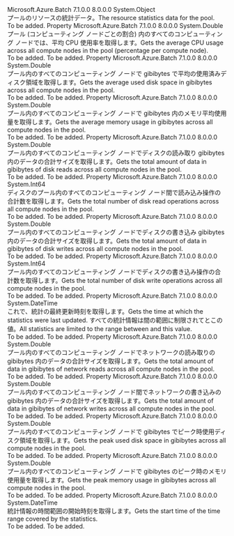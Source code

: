 <Type Name="ResourceStatistics" FullName="Microsoft.Azure.Batch.ResourceStatistics">
  <TypeSignature Language="C#" Value="public class ResourceStatistics" />
  <TypeSignature Language="ILAsm" Value=".class public auto ansi beforefieldinit ResourceStatistics extends System.Object" />
  <TypeSignature Language="DocId" Value="T:Microsoft.Azure.Batch.ResourceStatistics" />
  <TypeSignature Language="VB.NET" Value="Public Class ResourceStatistics" />
  <TypeSignature Language="F#" Value="type ResourceStatistics = class&#xA;    interface IPropertyMetadata&#xA;    interface IModifiable&#xA;    interface IReadOnly" />
  <AssemblyInfo>
    <AssemblyName>Microsoft.Azure.Batch</AssemblyName>
    <AssemblyVersion>7.1.0.0</AssemblyVersion>
    <AssemblyVersion>8.0.0.0</AssemblyVersion>
  </AssemblyInfo>
  <Base>
    <BaseTypeName>System.Object</BaseTypeName>
  </Base>
  <Interfaces />
  <Docs>
    <summary>
            <span data-ttu-id="e8d36-101">プールのリソースの統計データ。</span><span class="sxs-lookup"><span data-stu-id="e8d36-101">The resource statistics data for the pool.</span></span>
            </summary>
    <remarks>To be added.</remarks>
  </Docs>
  <Members>
    <Member MemberName="AverageCpuPercentage">
      <MemberSignature Language="C#" Value="public double AverageCpuPercentage { get; }" />
      <MemberSignature Language="ILAsm" Value=".property instance float64 AverageCpuPercentage" />
      <MemberSignature Language="DocId" Value="P:Microsoft.Azure.Batch.ResourceStatistics.AverageCpuPercentage" />
      <MemberSignature Language="VB.NET" Value="Public ReadOnly Property AverageCpuPercentage As Double" />
      <MemberSignature Language="F#" Value="member this.AverageCpuPercentage : double" Usage="Microsoft.Azure.Batch.ResourceStatistics.AverageCpuPercentage" />
      <MemberType>Property</MemberType>
      <AssemblyInfo>
        <AssemblyName>Microsoft.Azure.Batch</AssemblyName>
        <AssemblyVersion>7.1.0.0</AssemblyVersion>
        <AssemblyVersion>8.0.0.0</AssemblyVersion>
      </AssemblyInfo>
      <ReturnValue>
        <ReturnType>System.Double</ReturnType>
      </ReturnValue>
      <Docs>
        <summary>
            <span data-ttu-id="e8d36-102">プール (コンピューティング ノードごとの割合) 内のすべてのコンピューティング ノードでは、平均 CPU 使用率を取得します。</span><span class="sxs-lookup"><span data-stu-id="e8d36-102">Gets the average CPU usage across all compute nodes in the pool (percentage per compute node).</span></span>
            </summary>
        <value>To be added.</value>
        <remarks>To be added.</remarks>
      </Docs>
    </Member>
    <Member MemberName="AverageDiskGiB">
      <MemberSignature Language="C#" Value="public double AverageDiskGiB { get; }" />
      <MemberSignature Language="ILAsm" Value=".property instance float64 AverageDiskGiB" />
      <MemberSignature Language="DocId" Value="P:Microsoft.Azure.Batch.ResourceStatistics.AverageDiskGiB" />
      <MemberSignature Language="VB.NET" Value="Public ReadOnly Property AverageDiskGiB As Double" />
      <MemberSignature Language="F#" Value="member this.AverageDiskGiB : double" Usage="Microsoft.Azure.Batch.ResourceStatistics.AverageDiskGiB" />
      <MemberType>Property</MemberType>
      <AssemblyInfo>
        <AssemblyName>Microsoft.Azure.Batch</AssemblyName>
        <AssemblyVersion>7.1.0.0</AssemblyVersion>
        <AssemblyVersion>8.0.0.0</AssemblyVersion>
      </AssemblyInfo>
      <ReturnValue>
        <ReturnType>System.Double</ReturnType>
      </ReturnValue>
      <Docs>
        <summary>
            <span data-ttu-id="e8d36-103">プール内のすべてのコンピューティング ノードで gibibytes で平均の使用済みディスク領域を取得します。</span><span class="sxs-lookup"><span data-stu-id="e8d36-103">Gets the average used disk space in gibibytes across all compute nodes in the pool.</span></span>
            </summary>
        <value>To be added.</value>
        <remarks>To be added.</remarks>
      </Docs>
    </Member>
    <Member MemberName="AverageMemoryGiB">
      <MemberSignature Language="C#" Value="public double AverageMemoryGiB { get; }" />
      <MemberSignature Language="ILAsm" Value=".property instance float64 AverageMemoryGiB" />
      <MemberSignature Language="DocId" Value="P:Microsoft.Azure.Batch.ResourceStatistics.AverageMemoryGiB" />
      <MemberSignature Language="VB.NET" Value="Public ReadOnly Property AverageMemoryGiB As Double" />
      <MemberSignature Language="F#" Value="member this.AverageMemoryGiB : double" Usage="Microsoft.Azure.Batch.ResourceStatistics.AverageMemoryGiB" />
      <MemberType>Property</MemberType>
      <AssemblyInfo>
        <AssemblyName>Microsoft.Azure.Batch</AssemblyName>
        <AssemblyVersion>7.1.0.0</AssemblyVersion>
        <AssemblyVersion>8.0.0.0</AssemblyVersion>
      </AssemblyInfo>
      <ReturnValue>
        <ReturnType>System.Double</ReturnType>
      </ReturnValue>
      <Docs>
        <summary>
            <span data-ttu-id="e8d36-104">プール内のすべてのコンピューティング ノードで gibibytes 内のメモリ平均使用量を取得します。</span><span class="sxs-lookup"><span data-stu-id="e8d36-104">Gets the average memory usage in gibibytes across all compute nodes in the pool.</span></span>
            </summary>
        <value>To be added.</value>
        <remarks>To be added.</remarks>
      </Docs>
    </Member>
    <Member MemberName="DiskReadGiB">
      <MemberSignature Language="C#" Value="public double DiskReadGiB { get; }" />
      <MemberSignature Language="ILAsm" Value=".property instance float64 DiskReadGiB" />
      <MemberSignature Language="DocId" Value="P:Microsoft.Azure.Batch.ResourceStatistics.DiskReadGiB" />
      <MemberSignature Language="VB.NET" Value="Public ReadOnly Property DiskReadGiB As Double" />
      <MemberSignature Language="F#" Value="member this.DiskReadGiB : double" Usage="Microsoft.Azure.Batch.ResourceStatistics.DiskReadGiB" />
      <MemberType>Property</MemberType>
      <AssemblyInfo>
        <AssemblyName>Microsoft.Azure.Batch</AssemblyName>
        <AssemblyVersion>7.1.0.0</AssemblyVersion>
        <AssemblyVersion>8.0.0.0</AssemblyVersion>
      </AssemblyInfo>
      <ReturnValue>
        <ReturnType>System.Double</ReturnType>
      </ReturnValue>
      <Docs>
        <summary>
            <span data-ttu-id="e8d36-105">プール内のすべてのコンピューティング ノードでディスクの読み取り gibibytes 内のデータの合計サイズを取得します。</span><span class="sxs-lookup"><span data-stu-id="e8d36-105">Gets the total amount of data in gibibytes of disk reads across all compute nodes in the pool.</span></span>
            </summary>
        <value>To be added.</value>
        <remarks>To be added.</remarks>
      </Docs>
    </Member>
    <Member MemberName="DiskReadIOps">
      <MemberSignature Language="C#" Value="public long DiskReadIOps { get; }" />
      <MemberSignature Language="ILAsm" Value=".property instance int64 DiskReadIOps" />
      <MemberSignature Language="DocId" Value="P:Microsoft.Azure.Batch.ResourceStatistics.DiskReadIOps" />
      <MemberSignature Language="VB.NET" Value="Public ReadOnly Property DiskReadIOps As Long" />
      <MemberSignature Language="F#" Value="member this.DiskReadIOps : int64" Usage="Microsoft.Azure.Batch.ResourceStatistics.DiskReadIOps" />
      <MemberType>Property</MemberType>
      <AssemblyInfo>
        <AssemblyName>Microsoft.Azure.Batch</AssemblyName>
        <AssemblyVersion>7.1.0.0</AssemblyVersion>
        <AssemblyVersion>8.0.0.0</AssemblyVersion>
      </AssemblyInfo>
      <ReturnValue>
        <ReturnType>System.Int64</ReturnType>
      </ReturnValue>
      <Docs>
        <summary>
            <span data-ttu-id="e8d36-106">ディスクのプール内のすべてのコンピューティング ノード間で読み込み操作の合計数を取得します。</span><span class="sxs-lookup"><span data-stu-id="e8d36-106">Gets the total number of disk read operations across all compute nodes in the pool.</span></span>
            </summary>
        <value>To be added.</value>
        <remarks>To be added.</remarks>
      </Docs>
    </Member>
    <Member MemberName="DiskWriteGiB">
      <MemberSignature Language="C#" Value="public double DiskWriteGiB { get; }" />
      <MemberSignature Language="ILAsm" Value=".property instance float64 DiskWriteGiB" />
      <MemberSignature Language="DocId" Value="P:Microsoft.Azure.Batch.ResourceStatistics.DiskWriteGiB" />
      <MemberSignature Language="VB.NET" Value="Public ReadOnly Property DiskWriteGiB As Double" />
      <MemberSignature Language="F#" Value="member this.DiskWriteGiB : double" Usage="Microsoft.Azure.Batch.ResourceStatistics.DiskWriteGiB" />
      <MemberType>Property</MemberType>
      <AssemblyInfo>
        <AssemblyName>Microsoft.Azure.Batch</AssemblyName>
        <AssemblyVersion>7.1.0.0</AssemblyVersion>
        <AssemblyVersion>8.0.0.0</AssemblyVersion>
      </AssemblyInfo>
      <ReturnValue>
        <ReturnType>System.Double</ReturnType>
      </ReturnValue>
      <Docs>
        <summary>
            <span data-ttu-id="e8d36-107">プール内のすべてのコンピューティング ノードでディスクの書き込み gibibytes 内のデータの合計サイズを取得します。</span><span class="sxs-lookup"><span data-stu-id="e8d36-107">Gets the total amount of data in gibibytes of disk writes across all compute nodes in the pool.</span></span>
            </summary>
        <value>To be added.</value>
        <remarks>To be added.</remarks>
      </Docs>
    </Member>
    <Member MemberName="DiskWriteIOps">
      <MemberSignature Language="C#" Value="public long DiskWriteIOps { get; }" />
      <MemberSignature Language="ILAsm" Value=".property instance int64 DiskWriteIOps" />
      <MemberSignature Language="DocId" Value="P:Microsoft.Azure.Batch.ResourceStatistics.DiskWriteIOps" />
      <MemberSignature Language="VB.NET" Value="Public ReadOnly Property DiskWriteIOps As Long" />
      <MemberSignature Language="F#" Value="member this.DiskWriteIOps : int64" Usage="Microsoft.Azure.Batch.ResourceStatistics.DiskWriteIOps" />
      <MemberType>Property</MemberType>
      <AssemblyInfo>
        <AssemblyName>Microsoft.Azure.Batch</AssemblyName>
        <AssemblyVersion>7.1.0.0</AssemblyVersion>
        <AssemblyVersion>8.0.0.0</AssemblyVersion>
      </AssemblyInfo>
      <ReturnValue>
        <ReturnType>System.Int64</ReturnType>
      </ReturnValue>
      <Docs>
        <summary>
            <span data-ttu-id="e8d36-108">プール内のすべてのコンピューティング ノードでディスクの書き込み操作の合計数を取得します。</span><span class="sxs-lookup"><span data-stu-id="e8d36-108">Gets the total number of disk write operations across all compute nodes in the pool.</span></span>
            </summary>
        <value>To be added.</value>
        <remarks>To be added.</remarks>
      </Docs>
    </Member>
    <Member MemberName="LastUpdateTime">
      <MemberSignature Language="C#" Value="public DateTime LastUpdateTime { get; }" />
      <MemberSignature Language="ILAsm" Value=".property instance valuetype System.DateTime LastUpdateTime" />
      <MemberSignature Language="DocId" Value="P:Microsoft.Azure.Batch.ResourceStatistics.LastUpdateTime" />
      <MemberSignature Language="VB.NET" Value="Public ReadOnly Property LastUpdateTime As DateTime" />
      <MemberSignature Language="F#" Value="member this.LastUpdateTime : DateTime" Usage="Microsoft.Azure.Batch.ResourceStatistics.LastUpdateTime" />
      <MemberType>Property</MemberType>
      <AssemblyInfo>
        <AssemblyName>Microsoft.Azure.Batch</AssemblyName>
        <AssemblyVersion>7.1.0.0</AssemblyVersion>
        <AssemblyVersion>8.0.0.0</AssemblyVersion>
      </AssemblyInfo>
      <ReturnValue>
        <ReturnType>System.DateTime</ReturnType>
      </ReturnValue>
      <Docs>
        <summary>
            <span data-ttu-id="e8d36-109">これで、統計の最終更新時刻を取得します。</span><span class="sxs-lookup"><span data-stu-id="e8d36-109">Gets the time at which the statistics were last updated.</span></span> <span data-ttu-id="e8d36-110">すべての統計情報は間の範囲に制限されて<see cref="P:Microsoft.Azure.Batch.ResourceStatistics.StartTime" />とこの値。</span><span class="sxs-lookup"><span data-stu-id="e8d36-110">All statistics are limited to the range between <see cref="P:Microsoft.Azure.Batch.ResourceStatistics.StartTime" /> and this value.</span></span>
            </summary>
        <value>To be added.</value>
        <remarks>To be added.</remarks>
      </Docs>
    </Member>
    <Member MemberName="NetworkReadGiB">
      <MemberSignature Language="C#" Value="public double NetworkReadGiB { get; }" />
      <MemberSignature Language="ILAsm" Value=".property instance float64 NetworkReadGiB" />
      <MemberSignature Language="DocId" Value="P:Microsoft.Azure.Batch.ResourceStatistics.NetworkReadGiB" />
      <MemberSignature Language="VB.NET" Value="Public ReadOnly Property NetworkReadGiB As Double" />
      <MemberSignature Language="F#" Value="member this.NetworkReadGiB : double" Usage="Microsoft.Azure.Batch.ResourceStatistics.NetworkReadGiB" />
      <MemberType>Property</MemberType>
      <AssemblyInfo>
        <AssemblyName>Microsoft.Azure.Batch</AssemblyName>
        <AssemblyVersion>7.1.0.0</AssemblyVersion>
        <AssemblyVersion>8.0.0.0</AssemblyVersion>
      </AssemblyInfo>
      <ReturnValue>
        <ReturnType>System.Double</ReturnType>
      </ReturnValue>
      <Docs>
        <summary>
            <span data-ttu-id="e8d36-111">プール内のすべてのコンピューティング ノードでネットワークの読み取りの gibibytes 内のデータの合計サイズを取得します。</span><span class="sxs-lookup"><span data-stu-id="e8d36-111">Gets the total amount of data in gibibytes of network reads across all compute nodes in the pool.</span></span>
            </summary>
        <value>To be added.</value>
        <remarks>To be added.</remarks>
      </Docs>
    </Member>
    <Member MemberName="NetworkWriteGiB">
      <MemberSignature Language="C#" Value="public double NetworkWriteGiB { get; }" />
      <MemberSignature Language="ILAsm" Value=".property instance float64 NetworkWriteGiB" />
      <MemberSignature Language="DocId" Value="P:Microsoft.Azure.Batch.ResourceStatistics.NetworkWriteGiB" />
      <MemberSignature Language="VB.NET" Value="Public ReadOnly Property NetworkWriteGiB As Double" />
      <MemberSignature Language="F#" Value="member this.NetworkWriteGiB : double" Usage="Microsoft.Azure.Batch.ResourceStatistics.NetworkWriteGiB" />
      <MemberType>Property</MemberType>
      <AssemblyInfo>
        <AssemblyName>Microsoft.Azure.Batch</AssemblyName>
        <AssemblyVersion>7.1.0.0</AssemblyVersion>
        <AssemblyVersion>8.0.0.0</AssemblyVersion>
      </AssemblyInfo>
      <ReturnValue>
        <ReturnType>System.Double</ReturnType>
      </ReturnValue>
      <Docs>
        <summary>
            <span data-ttu-id="e8d36-112">プール内のすべてのコンピューティング ノード間でネットワークの書き込みの gibibytes 内のデータの合計サイズを取得します。</span><span class="sxs-lookup"><span data-stu-id="e8d36-112">Gets the total amount of data in gibibytes of network writes across all compute nodes in the pool.</span></span>
            </summary>
        <value>To be added.</value>
        <remarks>To be added.</remarks>
      </Docs>
    </Member>
    <Member MemberName="PeakDiskGiB">
      <MemberSignature Language="C#" Value="public double PeakDiskGiB { get; }" />
      <MemberSignature Language="ILAsm" Value=".property instance float64 PeakDiskGiB" />
      <MemberSignature Language="DocId" Value="P:Microsoft.Azure.Batch.ResourceStatistics.PeakDiskGiB" />
      <MemberSignature Language="VB.NET" Value="Public ReadOnly Property PeakDiskGiB As Double" />
      <MemberSignature Language="F#" Value="member this.PeakDiskGiB : double" Usage="Microsoft.Azure.Batch.ResourceStatistics.PeakDiskGiB" />
      <MemberType>Property</MemberType>
      <AssemblyInfo>
        <AssemblyName>Microsoft.Azure.Batch</AssemblyName>
        <AssemblyVersion>7.1.0.0</AssemblyVersion>
        <AssemblyVersion>8.0.0.0</AssemblyVersion>
      </AssemblyInfo>
      <ReturnValue>
        <ReturnType>System.Double</ReturnType>
      </ReturnValue>
      <Docs>
        <summary>
            <span data-ttu-id="e8d36-113">プール内のすべてのコンピューティング ノードで gibibytes でピーク時使用ディスク領域を取得します。</span><span class="sxs-lookup"><span data-stu-id="e8d36-113">Gets the peak used disk space in gibibytes across all compute nodes in the pool.</span></span>
            </summary>
        <value>To be added.</value>
        <remarks>To be added.</remarks>
      </Docs>
    </Member>
    <Member MemberName="PeakMemoryGiB">
      <MemberSignature Language="C#" Value="public double PeakMemoryGiB { get; }" />
      <MemberSignature Language="ILAsm" Value=".property instance float64 PeakMemoryGiB" />
      <MemberSignature Language="DocId" Value="P:Microsoft.Azure.Batch.ResourceStatistics.PeakMemoryGiB" />
      <MemberSignature Language="VB.NET" Value="Public ReadOnly Property PeakMemoryGiB As Double" />
      <MemberSignature Language="F#" Value="member this.PeakMemoryGiB : double" Usage="Microsoft.Azure.Batch.ResourceStatistics.PeakMemoryGiB" />
      <MemberType>Property</MemberType>
      <AssemblyInfo>
        <AssemblyName>Microsoft.Azure.Batch</AssemblyName>
        <AssemblyVersion>7.1.0.0</AssemblyVersion>
        <AssemblyVersion>8.0.0.0</AssemblyVersion>
      </AssemblyInfo>
      <ReturnValue>
        <ReturnType>System.Double</ReturnType>
      </ReturnValue>
      <Docs>
        <summary>
            <span data-ttu-id="e8d36-114">プール内のすべてのコンピューティング ノードで gibibytes のピーク時のメモリ使用量を取得します。</span><span class="sxs-lookup"><span data-stu-id="e8d36-114">Gets the peak memory usage in gibibytes across all compute nodes in the pool.</span></span>
            </summary>
        <value>To be added.</value>
        <remarks>To be added.</remarks>
      </Docs>
    </Member>
    <Member MemberName="StartTime">
      <MemberSignature Language="C#" Value="public DateTime StartTime { get; }" />
      <MemberSignature Language="ILAsm" Value=".property instance valuetype System.DateTime StartTime" />
      <MemberSignature Language="DocId" Value="P:Microsoft.Azure.Batch.ResourceStatistics.StartTime" />
      <MemberSignature Language="VB.NET" Value="Public ReadOnly Property StartTime As DateTime" />
      <MemberSignature Language="F#" Value="member this.StartTime : DateTime" Usage="Microsoft.Azure.Batch.ResourceStatistics.StartTime" />
      <MemberType>Property</MemberType>
      <AssemblyInfo>
        <AssemblyName>Microsoft.Azure.Batch</AssemblyName>
        <AssemblyVersion>7.1.0.0</AssemblyVersion>
        <AssemblyVersion>8.0.0.0</AssemblyVersion>
      </AssemblyInfo>
      <ReturnValue>
        <ReturnType>System.DateTime</ReturnType>
      </ReturnValue>
      <Docs>
        <summary>
            <span data-ttu-id="e8d36-115">統計情報の時間範囲の開始時刻を取得します。</span><span class="sxs-lookup"><span data-stu-id="e8d36-115">Gets the start time of the time range covered by the statistics.</span></span>
            </summary>
        <value>To be added.</value>
        <remarks>To be added.</remarks>
      </Docs>
    </Member>
  </Members>
</Type>